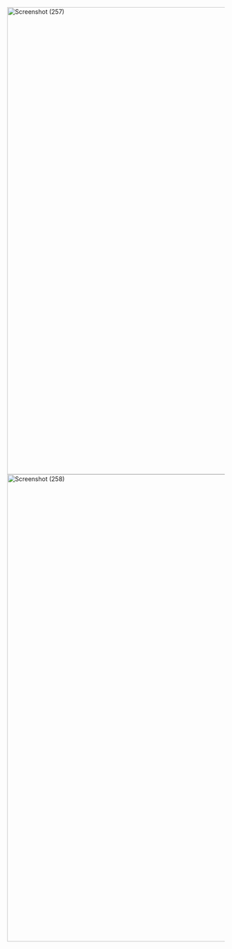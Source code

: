 <img width="1920" height="1080" alt="Screenshot (257)" src="https://github.com/user-attachments/assets/3cb18766-16fe-45b9-b341-2c7b47564441" />
<img width="1920" height="1080" alt="Screenshot (258)" src="https://github.com/user-attachments/assets/65e97528-780d-42b5-9a9c-4bdc7f5e2810" />
